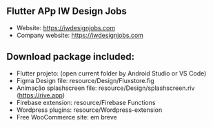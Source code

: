 ## Flutter APp IW Design Jobs
- Website: https://iwdesignjobs.com
- Company website: https://iwdesignjobs.com


## Download package included:
- Flutter projeto: (open current folder by Android Studio or VS Code)
- Figma Design file: resource/Design/Fluxstore.fig
- Animação splashscreen file: resource/Design/splashscreen.riv (https://rive.app)
- Firebase extension: resource/Firebase Functions
- Wordpress plugins: resource/Wordpress-extension
- Free WooCommerce site: em breve
